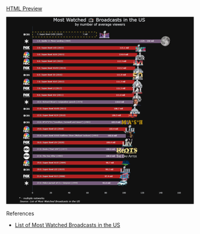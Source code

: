 
[HTML Preview](https://htmlpreview.github.io/?https://raw.githubusercontent.com/KobaKhit/vizvault/main/most-watched-broadcasts/most-watched-broadcasts-us-dark.html)

![](most-watched-broadcasts-us.png)

References

 - [List of Most Watched Broadcasts in the US](https://en.wikipedia.org/wiki/List_of_most_watched_television_broadcasts_in_the_United_States)